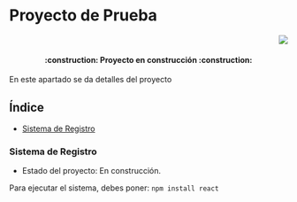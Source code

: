 <h1> Proyecto de Prueba </h1>
<! -- Se hace la creación de un badge para demostrar el estado del proyecto, versiones, etc -->
<p align="right">
   <img src="https://img.shields.io/badge/STATUS-EN%20DESAROLLO-green">
</p>
<! -- Si se opta por no agregar un badge una forma de mostrar el estado del proyecto es mediante avisos mas vistosos -->
<h4 align="center">
:construction: Proyecto en construcción :construction:
</h4>

<p>En este apartado se da detalles del proyecto</p>
<h2> Índice </h2>

- [Sistema de Registro](#Sistema-de-Registro)


<h3> Sistema de Registro </h3>

- Estado del proyecto: En construcción.

Para ejecutar el sistema, debes poner:
```npm install react```
